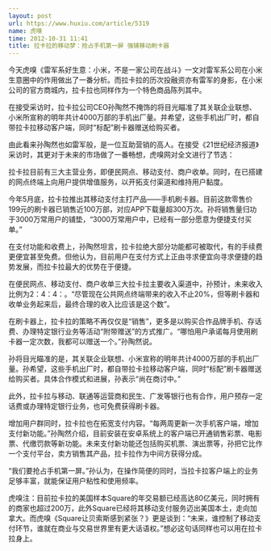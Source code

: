 ```yaml
---
layout: post
url: https://www.huxiu.com/article/5319
name: 虎嗅
time: 2012-10-31 11:41
title: 拉卡拉的移动梦：抢占手机第一屏 强铺移动刷卡器
---
```

今天虎嗅《雷军系好生意：小米，不是一家公司在战斗》一文对雷军系公司在小米生意圈中的作用做出了一番分析。而拉卡拉的历次投融资亦有雷军的身影，在小米公司的官方商城内，拉卡拉也同样作为一个特色商品陈列其中。

在接受采访时，拉卡拉公司CEO孙陶然不掩饰的将目光瞄准了其关联企业联想、小米所宣称的明年共计4000万部的手机出厂量。并希望，这些手机出厂时，都自带拉卡拉移动客户端，同时“标配”刷卡器赠送给购买者。

由此看来孙陶然也如雷军般，是一位互助营销的高人。在接受《21世纪经济报道》采访时，其更对于未来的市场做了一番畅想，虎嗅网对全文进行了节选：

拉卡拉目前有三大主营业务，即便民网点、移动支付、商户收单。同时，在已搭建的网点终端上向用户提供增值服务，以开拓支付渠道和维持用户黏度。

今年5月底，拉卡拉推出其移动支付主打产品——手机刷卡器。目前这款零售价199元的刷卡器已销售近100万部，对应APP下载量超300万次。孙将销售量归功于3000万常用户的铺垫，“3000万常用户中，已经有一部分愿意为便捷支付买单。”

在支付功能和收费上，孙陶然坦言，拉卡拉绝大部分功能都可被取代，有的手续费更便宜甚至免费。但他认为，目前用户在支付方式上正由寻求便宜向寻求便捷的趋势发展，而拉卡拉最大的优势在于便捷。

在便民网点、移动支付、商户收单三大拉卡拉主要收入渠道中，孙预计，未来收入比例为2：4：4：。“尽管现在公共网点终端带来的收入不止20%，但等刷卡器和收单业务起来后，最终合理的收入比应该是这个数”。

在刷卡器上，拉卡拉的策略不再仅仅是“销售”，更多是以购买合作品牌手机、存话费、办理特定银行业务等活动“附带赠送”的方式推广。“哪怕用户承诺每月使用刷卡器一定次数，我都可以赠送一个。”孙陶然说。

孙将目光瞄准的是，其关联企业联想、小米宣称的明年共计4000万部的手机出厂量。孙希望，这些手机出厂时，都自带拉卡拉移动客户端，同时“标配”刷卡器赠送给购买者。具体合作模式和进展，孙表示“尚在商讨中。”

此外，拉卡拉与移动、联通等运营商和民生、广发等银行也有合作，用户预存一定话费或办理特定银行业务，也可免费获得刷卡器。

增加用户群同时，拉卡拉也在拓宽支付内容。“每两周更新一次手机客户端，增加支付新功能。”孙陶然介绍，目前安装在安卓系统上的客户端已开通销售彩票、电影票、代缴罚款等新功能。未来支付新功能还包括购买机票、演出票等，孙把它比作一个支付平台，卖方销售其产品，拉卡拉作为中间方获得分成。

“我们要抢占手机第一屏。”孙认为，在操作简便的同时，当拉卡拉客户端上的业务足够丰富，就能保证用户粘性和使用频率。

虎嗅注：目前拉卡拉的美国样本Square的年交易额已经高达80亿美元，同时拥有的商家也超过200万，此外Square已经将其移动支付服务迈出美国本土，走向加拿大。而虎嗅《Square让贝索斯感到紧张？》更是谈到：“未来，谁控制了移动支付环节，谁就在商业与交易世界里有更大话语权。”想必这句话同样也可以用在拉卡拉身上。

